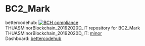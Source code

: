 # BC2_Mark
bettercodehub: [![BCH compliance](https://bettercodehub.com/edge/badge/web3assignments/BC2_Lars?branch=master)](https://bettercodehub.com/) 
<br> 
THUASMinorBlockchain_20192020D_IT repository for BC2_Mark
<br> 
THUASMinorBlockchain_20192020D_IT: [minor] 
<br> 
Dashboard: [bettercodehub] 
<br> 

[minor]: https://github.com/web3examples/THUASMinorBlockchain_20192020D_IT
[bettercodehub]: https://github.com/web3assignments/bettercodehub
